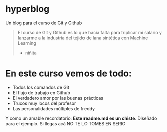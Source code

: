 # hyperblog
Un blog para el curso de Git y Github
>El curso de Git y Github es lo que hacia falta para triplicar mi salario y lanzarme a la industria del tejido de lana sintética con Machine Learning
> - niñita

# En este curso vemos de todo:
* Todos los comandos de Git
* El flujo de trabajo en Github
* El verdadero amor por las buenas prácticas
* Trucos muy locos del profesor
* Las personalidades múltiples de freddy

Y como un amable recordatorio: **Este readme.md es un chiste**. Diseñado para el ejemplo. Si llegas acá NO TE LO TOMES EN SERIO 


